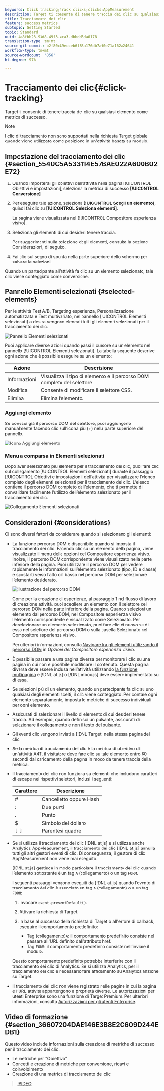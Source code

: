 ```yaml
---
keywords: Click tracking;track clicks;clicks;AppMeasurement
description: Target ti consente di tenere traccia dei clic su qualsiasi elemento come metrica di successo.
title: Tracciamento dei clic
feature: success metrics
subtopic: Getting Started
topic: Standard
uuid: 4a8fbb23-93d8-49f3-aca3-dbbdd6da0178
translation-type: tm+mt
source-git-commit: b2f80c89ecceb6f88a176db7a90e71a162a24641
workflow-type: tm+mt
source-wordcount: '856'
ht-degree: 97%

---
```



# Tracciamento dei clic{#click-tracking}

Target ti consente di tenere traccia dei clic su qualsiasi elemento come metrica di successo.

>[!NOTE]
>
>I clic di tracciamento non sono supportati nella richiesta Target globale quando viene utilizzata come posizione in un&#39;attività basata su modulo.

## Impostazione del tracciamento dei clic {#section_5540C5A533114E57BAE022A600B02E72}

1. Quando imposterai gli obiettivi dell&#39;attività nella pagina [!UICONTROL Obiettivi e impostazioni], seleziona la metrica di successo **[!UICONTROL Conversione]**.
1. Per eseguire tale azione, seleziona **[!UICONTROL Scegli un elemento]**, quindi fai clic su **[!UICONTROL Seleziona elementi]**.

   La pagina viene visualizzata nel [!UICONTROL Compositore esperienza visivo].

1. Seleziona gli elementi di cui desideri tenere traccia.

   Per suggerimenti sulla selezione degli elementi, consulta la sezione Considerazioni, di seguito.

1. Fai clic sul segno di spunta nella parte superiore dello schermo per salvare le selezioni.

Quando un partecipante all’attività fa clic su un elemento selezionato, tale clic viene conteggiato come conversione.

## Pannello Elementi selezionati {#selected-elements}

Per le attività Test A/B, Targeting esperienza, Personalizzazione automatizzata e Test multivariato, nel pannello [!UICONTROL Elementi selezionati] a destra vengono elencati tutti gli elementi selezionati per il tracciamento dei clic.

![Pannello Elementi selezionati](/help/c-activities/r-success-metrics/assets/selected-elements.png)

Puoi applicare diverse azioni quando passi il cursore su un elemento nel pannello [!UICONTROL Elementi selezionati]. La tabella seguente descrive ogni azione che è possibile eseguire su un elemento:

| Azione | Descrizione |
| --- | --- |
| Informazioni | Visualizza il tipo di elemento e il percorso DOM completo del selettore. |
| Modifica | Consente di modificare il selettore CSS. |
| Elimina | Elimina l’elemento. |

### Aggiungi elemento

Se conosci già il percorso DOM del selettore, puoi aggiungerlo manualmente facendo clic sull’icona più (+) nella parte superiore del pannello.

![Icona Aggiungi elemento](/help/c-activities/r-success-metrics/assets/add-element.png)

### Menu a comparsa in Elementi selezionati

Dopo aver selezionato più elementi per il tracciamento dei clic, puoi fare clic sul collegamento [!UICONTROL Elementi selezionati] durante il passaggio [!UICONTROL Obiettivi e impostazioni] dell’attività per visualizzare l’elenco completo degli elementi selezionati per il tracciamento dei clic. L’elenco contiene il percorso DOM completo dell’elemento, che ti permette di convalidare facilmente l’utilizzo dell’elemento selezionato per il tracciamento dei clic.

![Collegamento Elementi selezionati](/help/c-activities/r-success-metrics/assets/elements-selected-link.png)

## Considerazioni {#considerations}

Ci sono diversi fattori da considerare quando si selezionano gli elementi:

* La funzione percorso DOM è disponibile quando si imposta il tracciamento dei clic. Facendo clic su un elemento della pagina, viene visualizzato il menu delle opzioni del Compositore esperienza visivo. Inoltre, il percorso DOM corrispondente viene visualizzato nella parte inferiore della pagina. Puoi utilizzare il percorso DOM per vedere rapidamente le informazioni sull’elemento selezionato (tipo, ID e classe) e spostarti verso l’alto o il basso nel percorso DOM per selezionare l’elemento desiderato.

   ![Illustrazione del percorso DOM](/help/c-activities/r-success-metrics/assets/click-tracking-dom.png)

   Come per la creazione di esperienze, al passaggio 1 nel flusso di lavoro di creazione attività, puoi scegliere un elemento con il selettore del percorso DOM nella parte inferiore della pagina. Quando selezioni un elemento dal percorso DOM, nel Compositore esperienza visivo l’elemento corrispondente è visualizzato come Selezionato. Per deselezionare un elemento selezionato, puoi fare clic di nuovo su di esso nel selettore del percorso DOM o sulla casella Selezionato nel Compositore esperienza visivo.

   Per ulteriori informazioni, consulta [Navigare tra gli elementi utilizzando il percorso DOM](/help/c-experiences/c-visual-experience-composer/viztarget-options.md#dom-path) in *Opzioni del Compositore esperienza visivo*.

* È possibile passare a una pagina diversa per monitorare i clic su una pagina in cui non è possibile modificare il contenuto. Questa pagina diversa deve essere inclusa nell’attività utilizzando [la funzione multipagina](../../c-experiences/c-visual-experience-composer/multipage-activity.md#concept_277E096063E14813AC5D8EDFA1D2ED48) e [!DNL at.js] o [!DNL mbox.js] deve essere implementato su di essa.
* Se selezioni più di un elemento, quando un partecipante fa clic su uno qualsiasi degli elementi scelti, il clic viene conteggiato. Per contare ogni elemento separatamente, imposta le metriche di successo individuali per ogni elemento.
* Assicurati di selezionare il livello di elemento di cui desideri tenere traccia. Ad esempio, quando definisci un pulsante, assicurati di selezionare il collegamento e non il testo del pulsante.
* Gli eventi clic vengono inviati a [!DNL Target] nella stessa pagina del clic.
* Se la metrica di tracciamento dei clic è la metrica di obiettivo di un&#39;attività A4T, il visitatore deve fare clic su tale elemento entro 60 secondi dal caricamento della pagina in modo da tenere traccia della metrica.
* Il tracciamento dei clic non funziona su elementi che includono caratteri di escape nei rispettivi selettori, inclusi i seguenti:

   | Carattere | Descrizione |
   |---|---|
   | # | Cancelletto oppure Hash |
   | : | Due punti |
   | . | Punto |
   | $ | Simbolo del dollaro |
   | `[ ]` | Parentesi quadre |

* Se si utilizza il tracciamento dei clic [!DNL at.js] e si utilizza anche Analytics AppMeasurement, il tracciamento dei clic [!DNL at.js] annulla tutti gli altri gestori eventi di clic. Di conseguenza, il gestore di clic AppMeasurement non viene mai eseguito.

   [!DNL at.js] gestisce in modo particolare il tracciamento dei clic quando l’elemento sottostante è un tag `A` (collegamento) o un tag `FORM`.

   I seguenti passaggi vengono eseguiti da [!DNL at.js] quando l’evento di tracciamento dei clic è associato un tag `A` (collegamento) o a un tag `FORM`:

   1. Invocare `event.preventDefault()`.

   1. Attivare la richiesta di Target.

   1. In base al successo della richiesta di Target o all&#39;errore di callback, eseguire il comportamento predefinito:

      * Tag (collegamento)`A`: il comportamento predefinito consiste nel passare all&#39;URL definito dall&#39;attributo href.
      * Tag `FORM`: il comportamento predefinito consiste nell’inviare il modulo.

   Questo comportamento predefinito potrebbe interferire con il tracciamento dei clic di Analytics. Se si utilizza Analytics, per il tracciamento dei clic è necessario fare affidamento su Analytics anziché su Target.

* Il tracciamento dei clic non viene registrato nelle pagine in cui la pagina e l’URL attività appartengono a proprietà diverse. Le autorizzazioni per utenti Enterprise sono una funzione di Target Premium. Per ulteriori informazioni, consulta [Autorizzazioni per gli utenti Enterprise](/help/administrating-target/c-user-management/property-channel/property-channel.md).

## Video di formazione {#section_36607204DAE146E3B8E2C609D244EDB1}

Questo video include informazioni sulla creazione di metriche di successo per il tracciamento dei clic.

* Le metriche per “Obiettivo”
* Concetti e creazione di metriche per conversione, ricavi e coinvolgimento
* Creazione di una metrica di tracciamento dei clic

>[!VIDEO](https://video.tv.adobe.com/v/17380)